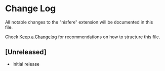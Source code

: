 # Change Log

All notable changes to the "nisfere" extension will be documented in this file.

Check [Keep a Changelog](http://keepachangelog.com/) for recommendations on how to structure this file.

## [Unreleased]

- Initial release
